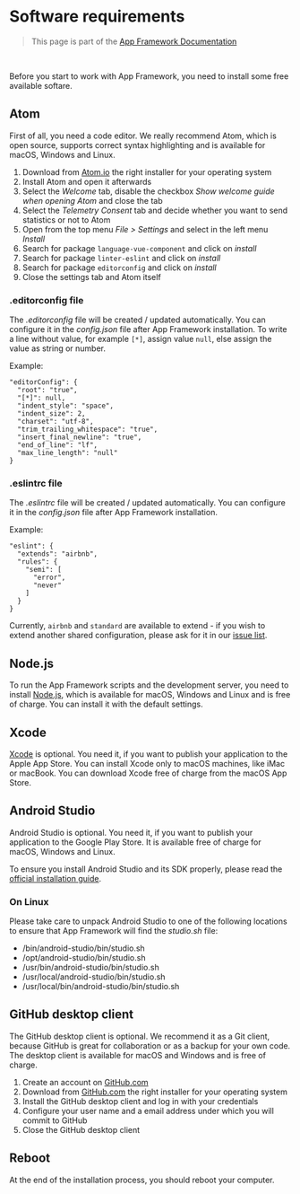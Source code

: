 # Software requirements

> This page is part of the [App Framework Documentation](../DOCUMENTATION.md)

<br />

Before you start to work with App Framework, you need to install some free available softare.

## Atom

First of all, you need a code editor. We really recommend Atom, which is open source, supports correct syntax highlighting and is available for macOS, Windows and Linux.

1. Download from [Atom.io](https://atom.io/) the right installer for your operating system
2. Install Atom and open it afterwards
3. Select the *Welcome* tab, disable the checkbox *Show welcome guide when opening Atom* and close the tab
4. Select the *Telemetry Consent* tab and decide whether you want to send statistics or not to Atom
5. Open from the top menu *File > Settings* and select in the left menu *Install*
6. Search for package `language-vue-component` and click on *install*
7. Search for package `linter-eslint` and click on *install*
8. Search for package `editorconfig` and click on *install*
9. Close the settings tab and Atom itself

### .editorconfig file

The *.editorconfig* file will be created / updated automatically. You can configure it in the *config.json* file after App Framework installation. To write a line without value, for example `[*]`, assign value `null`, else assign the value as string or number.

Example:

```
"editorConfig": {
  "root": "true",
  "[*]": null,
  "indent_style": "space",
  "indent_size": 2,
  "charset": "utf-8",
  "trim_trailing_whitespace": "true",
  "insert_final_newline": "true",
  "end_of_line": "lf",
  "max_line_length": "null"
}
```

### .eslintrc file

The *.eslintrc* file will be created / updated automatically. You can configure it in the *config.json* file after App Framework installation.

Example:

```
"eslint": {
  "extends": "airbnb",
  "rules": {
    "semi": [
      "error",
      "never"
    ]
  }
}
```

Currently, `airbnb` and `standard` are available to extend - if you wish to extend another shared configuration, please ask for it in our [issue list](https://github.com/scriptPilot/app-framework/issues).

## Node.js

To run the App Framework scripts and the development server, you need to install [Node.js](https://nodejs.org/), which is available for macOS, Windows and Linux and is free of charge. You can install it with the default settings.

## Xcode

[Xcode](https://developer.apple.com/xcode/) is optional. You need it, if you want to publish your application to the Apple App Store. You can install Xcode only to macOS machines, like iMac or macBook. You can download Xcode free of charge from the macOS App Store.

## Android Studio

Android Studio is optional. You need it, if you want to publish your application to the Google Play Store. It is available free of charge for macOS, Windows and Linux.

To ensure you install Android Studio and its SDK properly, please read the [official installation guide](https://developer.android.com/studio/install.html).

### On Linux

Please take care to unpack Android Studio to one of the following locations to ensure that App Framework will find the *studio.sh* file:

- /bin/android-studio/bin/studio.sh
- /opt/android-studio/bin/studio.sh
- /usr/bin/android-studio/bin/studio.sh
- /usr/local/android-studio/bin/studio.sh
- /usr/local/bin/android-studio/bin/studio.sh

## GitHub desktop client

The GitHub desktop client is optional. We recommend it as a Git client, because GitHub is great for collaboration or as a backup for your own code. The desktop client is available for macOS and Windows and is free of charge.

1. Create an account on [GitHub.com](https://github.com/join)
2. Download from [GitHub.com](https://desktop.github.com/) the right installer for your operating system
3. Install the GitHub desktop client and log in with your credentials
4. Configure your user name and a email address under which you will commit to GitHub
5. Close the GitHub desktop client

## Reboot

At the end of the installation process, you should reboot your computer.
